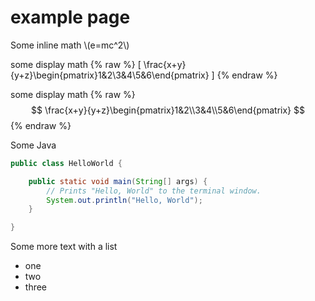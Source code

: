 # example page


Some inline math \\(e=mc^2\\)


some display math
{% raw %}
 \[
\frac{x+y}{y+z}\begin{pmatrix}1&2\\3&4\\5&6\end{pmatrix}
\]
{% endraw %}

some display math
{% raw %}
$$
\frac{x+y}{y+z}\begin{pmatrix}1&2\\3&4\\5&6\end{pmatrix}
$$
{% endraw %}


Some Java


```java
public class HelloWorld {

    public static void main(String[] args) {
        // Prints "Hello, World" to the terminal window.
        System.out.println("Hello, World");
    }

}
```

Some more text with a list

* one
* two
* three

